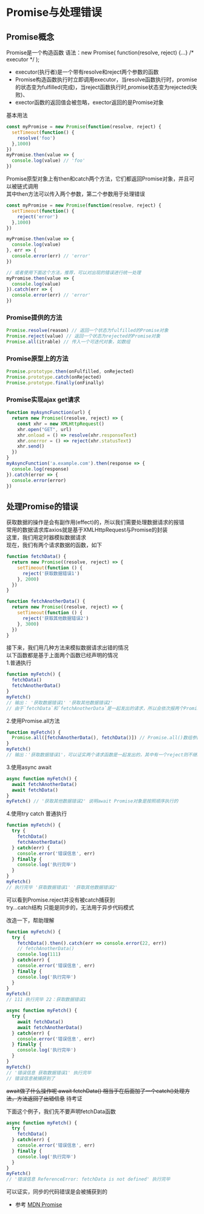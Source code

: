 # Promise与处理错误

## Promise概念
Promise是一个构造函数
语法：new Promise( function(resolve, reject) {...} /* executor */  );
- executor(执行者)是一个带有resolve和reject两个参数的函数
- Promise构造函数执行时立即调用executor，当resolve函数执行时，promise的状态变为fulfilled(完成)，当reject函数执行时,promise状态变为rejected(失败)、
- exector函数的返回值会被忽略，exector返回的是Promise对象 

基本用法
```js
const myPromise = new Promise(function(resolve, reject) {
  setTimeout(function() {
    resolve('foo')
  },1000)
})
myPromise.then(value => {
  console.log(value) // 'foo'
})
```
Promise原型对象上有then和catch两个方法，它们都返回Promise对象，并且可以被链式调用  
其中then方法可以传入两个参数，第二个参数用于处理错误
```js
const myPromise = new Promise(function(resolve, reject) {
  setTimeout(function() {
    reject('error')
  },1000)
})

myPromise.then(value => {
  console.log(value) 
}, err => {
  console.error(err) // 'error'
})

// 或者使用下面这个方法，推荐，可以对出现的错误进行统一处理
myPromise.then(value => {
  console.log(value) 
}).catch(err => {
  console.error(err) // 'error'
})
```
### Promise提供的方法
```js
Promise.resolve(reason) // 返回一个状态为fulfilled的Promise对象
Promise.reject(value) // 返回一个状态为rejected的Promise对象
Promise.all(itrable) // 传入一个可迭代对象，如数组
```

### Promise原型上的方法
```js
Promise.prototype.then(onFulfilled, onRejected)
Promise.prototype.catch(onRejected)
Promise.prototype.finally(onFinally)
```
### Promise实现ajax get请求
```js
function myAsyncFunction(url) {
  return new Promise((resolve, reject) => {
    const xhr = new XMLHttpRequest()
    xhr.open("GET", url)
    xhr.onload = () => resolve(xhr.responseText)
    xhr.onerror = () => reject(xhr.statusText)
    xhr.send()
  })
}
myAsyncFunction('a.example.com').then(response => {
  console.log(response)
}).catch(error => {
  console.error(error)
})
```

## 处理Promise的错误
获取数据的操作是会有副作用(effect)的，所以我们需要处理数据请求的报错  
常用的数据请求库axios就是基于XMLHttpRequest与Promise的封装  
这里，我们用定时器模拟数据请求  
现在，我们有两个请求数据的函数，如下  
```js
function fetchData() {
  return new Promise((resolve, reject) => {
    setTimeout(function () {
      reject('获取数据错误1')
    }, 2000)
  })
}

function fetchAnotherData() {
  return new Promise((resolve, reject) => {
    setTimeout(function () {
      reject('获取其他数据错误2')
    }, 3000)
  })
}
```

接下来，我们用几种方法来模拟数据请求出错的情况  
以下函数都是基于上面两个函数已经声明的情况  
1.普通执行
```js
function myFetch() {
  fetchData()
  fetchAnotherData()
}
myFetch() 
// 输出： '获取数据错误1' '获取其他数据错误2'
// 由于`fetchData`和`fetchAnotherData`是一起发出的请求，所以会依次报两个Promise的错误
```

2.使用Promise.all方法
```js
function myFetch() {
  Promise.all([fetchAnotherData(), fetchData()]) // Promise.all()数组参数是执行函数，即加括号（）
}
myFetch()  
// 输出：'获取数据错误1'，可以证实两个请求函数是一起发出的，其中有一个reject则不继续执行了，Promise.all([]) 如果迭代的第一项就报错，就会停止迭代
```

3.使用async await
```js
async function myFetch() {
  await fetchAnotherData()
  await fetchData()
}
myFetch() // '获取其他数据错误2' 说明await Promise对象是按照顺序执行的
```

4.使用try catch
普通执行
```js
function myFetch() {
  try {
    fetchData()
    fetchAnotherData()
  } catch(err) {
    console.error('错误信息', err)
  } finally {
    console.log('执行完毕')
  }
}
myFetch()
// 执行完毕 '获取数据错误1' '获取其他数据错误2'
```
可以看到Promise.reject并没有被catch捕获到  
try...catch结构 只能是同步的，无法用于异步代码模式

改造一下，帮助理解
```js
function myFetch() {
  try {
    fetchData().then().catch(err => console.error(22, err))
    // fetchAnotherData()
    console.log(111)
  } catch(err) {
    console.error('错误信息', err)
  } finally {
    console.log('执行完毕')
  }
}
myFetch()
// 111 执行完毕 22：获取数据错误1
```

```js
async function myFetch() {
  try {
    await fetchData()
    await fetchAnotherData()
  } catch(err) {
    console.error('错误信息', err)
  } finally {
    console.log('执行完毕')
  }
}
myFetch()
// '错误信息 获取数据错误1' 执行完毕
// 错误信息被捕获到了
```
~~await做了什么操作呢 await fetchData() 相当于在后面加了一个catch()处理方法，方法返回了出错信息~~ 待考证  

下面这个例子，我们先不要声明fetchData函数
```js
async function myFetch() {
  try {
    fetchData()  
  } catch(err) {
    console.error('错误信息', err)
  } finally {
    console.log('执行完毕')
  }
}
myFetch()
// '错误信息 ReferenceError: fetchData is not defined' 执行完毕
```
可以证实，同步的代码错误是会被捕获到的



- 参考 [MDN Promise](https://developer.mozilla.org/zh-CN/docs/Web/JavaScript/Reference/Global_Objects/Promise)